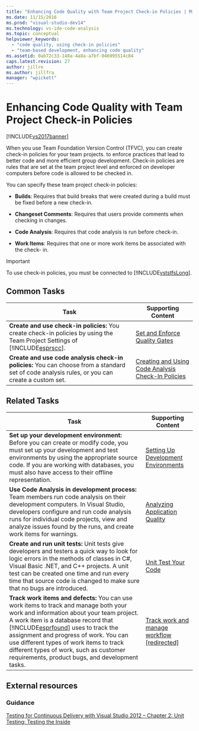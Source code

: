 ```yaml
---
title: "Enhancing Code Quality with Team Project Check-in Policies | Microsoft Docs"
ms.date: 11/15/2016
ms.prod: "visual-studio-dev14"
ms.technology: vs-ide-code-analysis
ms.topic: conceptual
helpviewer_keywords:
  - "code quality, using check-in policies"
  - "team-based development, enhancing code quality"
ms.assetid: 0ab72c33-148a-4a8a-a7bf-046995514c84
caps.latest.revision: 27
author: jillre
ms.author: jillfra
manager: "wpickett"
---
```

# Enhancing Code Quality with Team Project Check-in Policies
[!INCLUDE[vs2017banner](../includes/vs2017banner.md)]

When you use Team Foundation Version Control (TFVC), you can create check-in policies for your team projects. to enforce practices that lead to better code and more efficient group development. Check-in policies are rules that are set at the team project level and enforced on developer computers before code is allowed to be checked in.

 You can specify these team project check-in policies:

- **Builds**: Requires that build breaks that were created during a build must be fixed before a new check-in.

- **Changeset Comments**: Requires that users provide comments when checking in changes.

- **Code Analysis**: Requires that code analysis is run before check-in.

- **Work Items**: Requires that one or more work items be associated with the check- in.

> [!IMPORTANT]
> To use check-in policies, you must be connected to [!INCLUDE[vststfsLong](../includes/vststfslong-md.md)].

## Common Tasks

|Task|Supporting Content|
|----------|------------------------|
|**Create and use check-in policies:** You create check-in policies by using the Team Project Settings of [!INCLUDE[esprscc](../includes/esprscc-md.md)].|[Set and Enforce Quality Gates](https://msdn.microsoft.com/library/bdc5666e-6cf0-45b2-a0a1-133c3f61e852)|
|**Create and use code analysis check-in policies:** You can choose from a standard set of code analysis rules, or you can create a custom set.|[Creating and Using Code Analysis Check-In Policies](../code-quality/creating-and-using-code-analysis-check-in-policies.md)|

## Related Tasks

|Task|Supporting Content|
|----------|------------------------|
|**Set up your development environment:** Before you can create or modify code, you must set up your development and test environments by using the appropriate source code. If you are working with databases, you must also have access to their offline representation.|[Setting Up Development Environments](https://msdn.microsoft.com/7b686610-d379-4ca0-9608-73ef0e576e3a)|
|**Use Code Analysis in development process:** Team members run code analysis on their development computers. In Visual Studio, developers configure and run code analysis runs for individual code projects, view and analyze issues found by the runs, and create work items for warnings.|[Analyzing Application Quality](../code-quality/analyzing-application-quality-by-using-code-analysis-tools.md)|
|**Create and run unit tests:** Unit tests give developers and testers a quick way to look for logic errors in the methods of classes in C#, Visual Basic .NET, and C++ projects. A unit test can be created one time and run every time that source code is changed to make sure that no bugs are introduced.|[Unit Test Your Code](../test/unit-test-your-code.md)|
|**Track work items and defects:** You can use work items to track and manage both your work and information about your team project. A work item is a database record that [!INCLUDE[esprfound](../includes/esprfound-md.md)] uses to track the assignment and progress of work. You can use different types of work items to track different types of work, such as customer requirements, product bugs, and development tasks.|[Track work and manage workflow &#91;redirected&#93;](https://msdn.microsoft.com/d2d8637d-0ef8-4ca3-874e-a04713344032)|

## External resources

### Guidance
 [Testing for Continuous Delivery with Visual Studio 2012 – Chapter 2: Unit Testing: Testing the Inside](https://go.microsoft.com/fwlink/?LinkID=255188)
